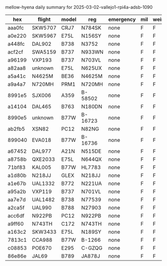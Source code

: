 mellow-hyena daily summary for 2025-03-02-vallejo1-rpi4a-adsb-1090

|hex|flight|model|reg|emergency|mil|weirdo|
|--|--|--|--|--|--|--|
|aaa0fc|SKW5707|CRJ7|N784SK|none|F|F|
|a0e220|SKW5967|E75L|N156SY|none|F|F|
|a448fc|DAL902|B738|N3752|none|F|F|
|acf2cf|SWA5159|B737|N933WN|none|F|F|
|a96199|VXP193|B737|N703VL|none|F|F|
|a82aa8|unknown|E75L|N625UX|none|F|F|
|a5a41c|N4625M|BE36|N4625M|none|F|F|
|a9a4a7|N720MH|PRM1|N720MH|none|F|F|
|8991e5|SJX006|A359|B-58502|none|F|F|
|a14104|DAL465|B763|N180DN|none|F|F|
|8990e5|unknown|B77W|B-16723|none|F|F|
|ab2fb5|XSN82|PC12|N82NG|none|F|F|
|899040|EVA018|B77W|B-16736|none|F|F|
|a67452|DAL977|A21N|N515DE|none|F|F|
|a8758b|QXE2033|E75L|N644QX|none|F|F|
|71bf83|KAL005|B77W|HL7783|none|F|F|
|a1d80b|N218JJ|GLEX|N218JJ|none|F|F|
|a1e67b|UAL1332|B772|N221UA|none|F|F|
|a95a2b|VXP119|B737|N701VL|none|F|F|
|aa7e7d|UAL1482|B738|N77539|none|F|F|
|a2ca5f|UAL990|B788|N27903|none|F|F|
|acc6df|N922PB|PC12|N922PB|none|F|F|
|a9ff60|N743TH|C172|N743TH|none|F|F|
|a163c2|SKW3433|E75L|N189SY|none|F|F|
|7813c1|CCA988|B77W|B-1266|none|F|F|
|c08853|POE670|E295|C-GZQG|none|F|F|
|86e86e|JAL69|B789|JA878J|none|F|F|
